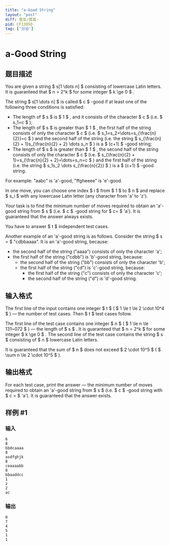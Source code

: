 ```yaml
---
title: "a-Good String"
layout: "post"
diff: 普及/提高-
pid: CF1385D
tag: ['分治']
---
```


# a-Good String

## 题目描述

You are given a string $ s[1 \dots n] $ consisting of lowercase Latin letters. It is guaranteed that $ n = 2^k $ for some integer $ k \ge 0 $ .

The string $ s[1 \dots n] $ is called  $ c $ -good if at least one of the following three conditions is satisfied:

- The length of $ s $ is $ 1 $ , and it consists of the character $ c $ (i.e. $ s_1=c $ );
- The length of $ s $ is greater than $ 1 $ , the first half of the string consists of only the character $ c $ (i.e. $ s_1=s_2=\dots=s_{\frac{n}{2}}=c $ ) and the second half of the string (i.e. the string $ s_{\frac{n}{2} + 1}s_{\frac{n}{2}         + 2} \dots s_n $ ) is a  $ (c+1) $ -good string;
- The length of $ s $ is greater than $ 1 $ , the second half of the string consists of only the character $ c $ (i.e. $ s_{\frac{n}{2} + 1}=s_{\frac{n}{2} + 2}=\dots=s_n=c $ ) and the first half of the string (i.e. the string $ s_1s_2 \dots         s_{\frac{n}{2}} $ ) is a  $ (c+1) $ -good string.

For example: "aabc" is 'a'-good, "ffgheeee" is 'e'-good.

In one move, you can choose one index $ i $ from $ 1 $ to $ n $ and replace $ s_i $ with any lowercase Latin letter (any character from 'a' to 'z').

Your task is to find the minimum number of moves required to obtain an 'a'-good string from $ s $ (i.e.  $ c $ -good string for $ c= $ 'a'). It is guaranteed that the answer always exists.

You have to answer $ t $ independent test cases.

Another example of an 'a'-good string is as follows. Consider the string $ s =  $ "cdbbaaaa". It is an 'a'-good string, because:

- the second half of the string ("aaaa") consists of only the character 'a';
- the first half of the string ("cdbb") is 'b'-good string, because: 
  - the second half of the string ("bb") consists of only the character 'b';
  - the first half of the string ("cd") is 'c'-good string, because: 
      - the first half of the string ("c") consists of only the character 'c';
      - the second half of the string ("d") is 'd'-good string.

## 输入格式

The first line of the input contains one integer $ t $ ( $ 1       \le t \le 2 \cdot 10^4 $ ) — the number of test cases. Then $ t $ test cases follow.

The first line of the test case contains one integer $ n $ ( $ 1 \le n \le 131~072 $ ) — the length of $ s $ . It is guaranteed that $ n = 2^k $ for some integer $ k \ge 0 $ . The second line of the test case contains the string $ s $ consisting of $ n $ lowercase Latin letters.

It is guaranteed that the sum of $ n $ does not exceed $ 2       \cdot 10^5 $ ( $ \sum n \le 2 \cdot 10^5 $ ).

## 输出格式

For each test case, print the answer — the minimum number of moves required to obtain an 'a'-good string from $ s $ (i.e.  $ c $ -good string with $ c = $ 'a'). It is guaranteed that the answer exists.

## 样例 #1

### 输入

```
6
8
bbdcaaaa
8
asdfghjk
8
ceaaaabb
8
bbaaddcc
1
z
2
ac
```

### 输出

```
0
7
4
5
1
1
```

